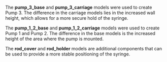 The **pump_3_base** and **pump_3_carriage** models were used to create Pump 3.
The difference in the carriage models lies in the increased wall height, which allows for a more secure hold of the syringe.

The **pump_1_2_base** and **pump_1_2_carriage** models were used to create Pump 1 and Pump 2.
The difference in the base models is the increased height of the area where the pump is mounted.

The **rod_cover** and **rod_holder** models are additional components that can be used to provide a more stable positioning of the syringe.
